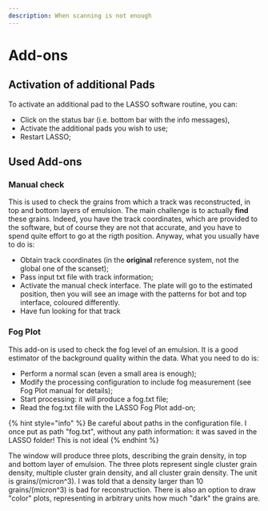 ```yaml
---
description: When scanning is not enough
---
```


# Add-ons

## Activation of additional Pads

To activate an additional pad to the LASSO software routine, you can:

* Click on the status bar \(i.e. bottom bar with the info messages\), 
* Activate the additional pads you wish to use;
* Restart LASSO;

## Used Add-ons

### Manual check

This is used to check the grains from which a track was reconstructed, in top and bottom layers of emulsion. The main challenge is to actually **find** these grains. Indeed, you have the track coordinates, which are provided to the software, but of course they are not that accurate, and you have to spend quite effort to go at the rigth position. Anyway, what you usually have to do is:

* Obtain track coordinates \(in the **original** reference system, not the global one of the scanset\);
* Pass input txt file with track information;
* Activate the manual check interface. The plate will go to the estimated position, then you will see an image with the patterns for bot and top interface, coloured differently.
* Have fun looking for that track

### Fog Plot

This add-on is used to check the fog level of an emulsion. It is a good estimator of the background quality within the data. What you need to do is:

* Perform a normal scan \(even a small area is enough\);
* Modify the processing configuration to include fog measurement \(see Fog Plot manual for details\);
* Start processing: it will produce a fog.txt file;
* Read the fog.txt file with the LASSO Fog Plot add-on;

{% hint style="info" %}
Be careful about paths in the configuration file. I once put as path "fog.txt", without any path information: it was saved in the LASSO folder! This is not ideal
{% endhint %}

The window will produce three plots, describing the grain density, in top and bottom layer of emulsion. The three plots represent single cluster grain density, multiple cluster grain density, and all cluster grain density. The unit is grains/\(micron^3\). I was told that a density larger than 10 grains/\(micron^3\) is bad for reconstruction. There is also an option to draw "color" plots, representing in arbitrary units how much "dark" the grains are.


